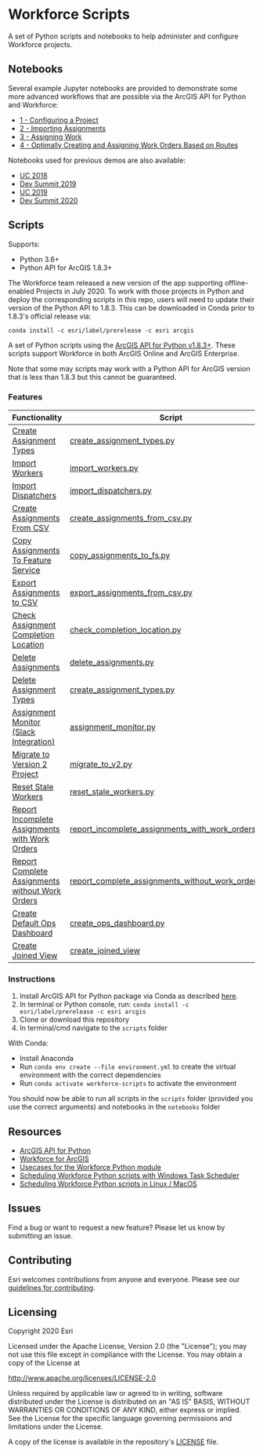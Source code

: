 # Workforce Scripts
A set of Python scripts and notebooks to help administer and configure Workforce projects.

## Notebooks

Several example Jupyter notebooks are provided to demonstrate some more advanced workflows that are possible via the ArcGIS API for Python and Workforce:
- [1 - Configuring a Project](notebooks/examples/1%20-%20Configuring%20a%20Project.ipynb)
- [2 - Importing Assignments](notebooks/examples/2%20-%20Importing%20Assignments.ipynb)
- [3 - Assigning Work](notebooks/examples/3%20-%20Assigning%20Work.ipynb)
- [4 - Optimally Creating and Assigning Work Orders Based on Routes](notebooks/examples/4%20-%20Optimally%20Creating%20and%20Assigning%20Work%20Orders%20Based%20on%20Routes.ipynb)

Notebooks used for previous demos are also available:
- [UC 2018](notebooks/UC_2018)
- [Dev Summit 2019](notebooks/dev_summit_2019)
- [UC 2019](notebooks/UC_2019)
- [Dev Summit 2020](notebooks/dev_summit_2020)

## Scripts

Supports:
- Python 3.6+
- Python API for ArcGIS 1.8.3+

The Workforce team released a new version of the app supporting offline-enabled Projects in July 2020. To work with
those projects in Python and deploy the corresponding scripts in this repo, users will need to update their version
of the Python API to 1.8.3. This can be downloaded in Conda prior to 1.8.3's official release via:

`conda install -c esri/label/prerelease -c esri arcgis`

A set of Python scripts using the [ArcGIS API for Python v1.8.3+](https://developers.arcgis.com/python/).
These scripts support Workforce in both ArcGIS Online and ArcGIS Enterprise.

Note that some may scripts may work with a Python API for ArcGIS version that is less than 1.8.3 but this cannot 
be guaranteed.

### Features

| Functionality                                                        | Script                                                                            
|----------------------------------------------------------------------|----------------------------------------------------------------------------------------|
| [Create Assignment Types ](create_assignment_types.md)               | [create_assignment_types.py](scripts/create_assignment_types.py)              |
| [Import Workers](import_workers.md)                                  | [import_workers.py](scripts/import_workers.py)                       |
| [Import Dispatchers](import_dispatchers.md)                          | [import_dispatchers.py](scripts/import_dispatchers.py)
| [Create Assignments From CSV](create_assignments_from_csv_readme.md) | [create_assignments_from_csv.py](scripts/create_assignments_from_csv.py)          |
| [Copy Assignments To Feature Service](copy_assignments_to_fs_readme.md) | [copy_assignments_to_fs.py](scripts/copy_assignments_to_fs.py)                  |
| [Export Assignments to CSV](export_assignments_to_csv_readme.md)     | [export_assignments_from_csv.py](scripts/export_assignments_from_csv.py)          |
| [Check Assignment Completion Location](check_completion_location.md)         | [check_completion_location.py](scripts/check_completion_location.py)            |
| [Delete Assignments](delete_assignments_readme.md)                   | [delete_assignments.py](scripts/delete_assignments.py)          |                   |
| [Delete Assignment Types ](delete_assignment_types.md)               | [create_assignment_types.py](scripts/create_assignment_types.py)              |
| [Assignment Monitor (Slack Integration)](assignment_monitor.md)                           | [assignment_monitor.py](scripts/assignment_monitor.py) |
| [Migrate to Version 2 Project](migrate_to_v2.md) | [migrate_to_v2.py](scripts/migrate_to_v2.py) |
| [Reset Stale Workers ](reset_stale_workers.md)               | [reset_stale_workers.py](scripts/reset_stale_workers.py)              |
| [Report Incomplete Assignments with Work Orders ](report_incomplete_assignments_with_work_orders.md)               | [report_incomplete_assignments_with_work_orders.py](scripts/report_incomplete_assignments_with_work_orders.py)    
| [Report Complete Assignments without Work Orders](report_complete_assignments_without_work_orders.md)               | [report_complete_assignments_without_work_orders.py](scripts/report_complete_assignments_without_work_orders.py)    
| [Create Default Ops Dashboard](create_ops_dashboard.md)              | [create_ops_dashboard.py](scripts/create_ops_dashboard.py)|
| [Create Joined View](create_joined_view.md) | [create_joined_view](scripts/created_joined_view.py) |

### Instructions


1. Install ArcGIS API for Python package via Conda as described [here](https://developers.arcgis.com/python/guide/install-and-set-up/).
2. In terminal or Python console, run: `conda install -c esri/label/prerelease -c esri arcgis`
3. Clone or download this repository
4. In terminal/cmd navigate to the `scripts` folder

With Conda:
- Install Anaconda
- Run `conda env create --file environment.yml` to create the virtual environment with the correct dependencies
- Run `conda activate workforce-scripts` to activate the environment

You should now be able to run all scripts in the `scripts` folder (provided you use the correct arguments) and notebooks in the `notebooks` folder

## Resources

 * [ArcGIS API for Python](https://developers.arcgis.com/python)
 * [Workforce for ArcGIS](http://www.esri.com/products/workforce-for-arcgis)
 * [Usecases for the Workforce Python module](https://www.esri.com/arcgis-blog/products/workforce/field-mobility/automate-workforce-with-arcgis-api-for-python/)
 * [Scheduling Workforce Python scripts with Windows Task Scheduler](https://community.esri.com/groups/workforce-for-arcgis/blog/2020/05/14/schedule-tasks-for-workforce)
 * [Scheduling Workforce Python scripts in Linux / MacOS](scheduling_with_python.md)

## Issues

Find a bug or want to request a new feature?  Please let us know by submitting an issue.

## Contributing

Esri welcomes contributions from anyone and everyone.
Please see our [guidelines for contributing](https://github.com/esri/contributing).

## Licensing

Copyright 2020 Esri

Licensed under the Apache License, Version 2.0 (the "License");
you may not use this file except in compliance with the License.
You may obtain a copy of the License at

http://www.apache.org/licenses/LICENSE-2.0

Unless required by applicable law or agreed to in writing, software
distributed under the License is distributed on an "AS IS" BASIS,
WITHOUT WARRANTIES OR CONDITIONS OF ANY KIND, either express or implied.
See the License for the specific language governing permissions and
limitations under the License.

A copy of the license is available in the repository's
[LICENSE](LICENSE) file.
